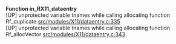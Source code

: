   
__Function in_RX11_dataentry__  
  [UP] unprotected variable tnames while calling allocating function Rf_duplicate [src/modules/X11/dataentry.c:335](https://github.com/wch/r-source/blob/875c595bd8ca9750a6ecebc6c65e137411aef53e/src/modules/X11/dataentry.c/#L335)  
  [UP] unprotected variable tnames while calling allocating function Rf_allocVector [src/modules/X11/dataentry.c:343](https://github.com/wch/r-source/blob/875c595bd8ca9750a6ecebc6c65e137411aef53e/src/modules/X11/dataentry.c/#L343)  
